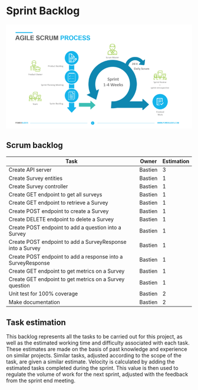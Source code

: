 # Sprint Backlog

![scrum](./assets/scrum.png)

## Scrum backlog

| Task                                                           	| Owner   	| Estimation    |
|----------------------------------------------------------------	|---------	|------------   |
| Create API server                                                	| Bastien 	| 3             |
| Create Survey entities                                           	| Bastien 	| 1             |
| Create Survey controller                                         	| Bastien 	| 1             |
| Create GET endpoint to get all surveys                        	| Bastien 	| 1          	|
| Create GET endpoint to retrieve a Survey                         	| Bastien 	| 1          	|
| Create POST endpoint to create a Survey                         	| Bastien 	| 1          	|
| Create DELETE endpoint to delete a Survey                      	| Bastien 	| 1          	|
| Create POST endpoint to add a question into a Survey             	| Bastien 	| 1          	|
| Create POST endpoint to add a SurveyResponse into a Survey       	| Bastien 	| 1          	|
| Create POST endpoint to add a response into a SurveyResponse     	| Bastien 	| 1          	|
| Create GET endpoint to get metrics on a Survey                  	| Bastien 	| 1          	|
| Create GET endpoint to get metrics on a Survey question         	| Bastien 	| 1          	|
| Unit test for 100% coverage                                   	| Bastien 	| 2          	|
| Make documentation                                             	| Bastien 	| 2          	|

## Task estimation

This backlog represents all the tasks to be carried out for this project, as well as the estimated working time and difficulty associated with each task.
These estimates are made on the basis of past knowledge and experience on similar projects.
Similar tasks, adjusted according to the scope of the task, are given a similar estimate.
Velocity is calculated by adding the estimated tasks completed during the sprint. This value is then used to regulate the volume of work for the next sprint, adjusted with the feedback from the sprint end meeting.
